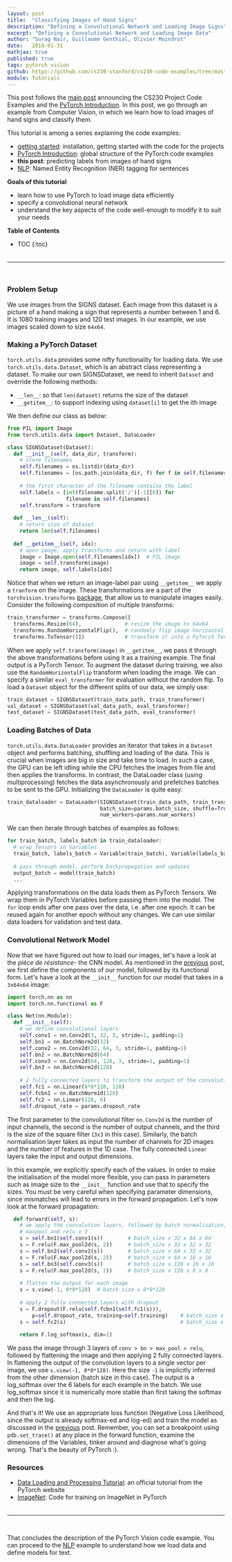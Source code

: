 ```yaml
---
layout: post
title:  "Classifying Images of Hand Signs"
description: "Defining a Convolutional Network and Loading Image Signs"
excerpt: "Defining a Convolutional Network and Loading Image Data"
author: "Surag Nair, Guillaume Genthial, Olivier Moindrot"
date:   2018-01-31
mathjax: true
published: true
tags: pytorch vision
github: https://github.com/cs230-stanford/cs230-code-examples/tree/master/pytorch/vision
module: Tutorials
---
```


<!-- TODO: comment -->

This post follows the [main post][post-1] announcing the CS230 Project Code Examples and the [PyTorch Introduction][pt-start]. In this post, we go through an example from Computer Vision, in which we learn how to load images of hand signs and classify them.


This tutorial is among a series explaining the code examples:
<!-- #TODO: add here links to different posts -->
- [getting started][post-1]: installation, getting started with the code for the projects
- [PyTorch Introduction][pt-start]: global structure of the PyTorch code examples
- **this post**: predicting labels from images of hand signs
- [NLP][pt-nlp]: Named Entity Recognition (NER) tagging for sentences

__Goals of this tutorial__
- learn how to use PyTorch to load image data efficiently
- specify a convolutional neural network
- understand the key aspects of the code well-enough to modify it to suit your needs

__Table of Contents__

* TOC
{:toc}

<div style="height:5px;font-size:1px;">&nbsp;</div>

---
<div style="height:15px;font-size:1px;">&nbsp;</div>

### Problem Setup

We use images from the SIGNS dataset. Each image from this dataset is a picture of a hand making a sign that represents a number between 1 and 6. It is 1080 training images and 120 test images. In our example, we use images scaled down to size `64x64`.


### Making a PyTorch Dataset

`torch.utils.data` provides some nifty functionality for loading data. We use `torch.utils.data.Dataset`, which is an abstract class representing a dataset. To make our own SIGNSDataset, we need to inherit `Dataset` and override the following methods:
- `__len__`: so that `len(dataset)` returns the size of the dataset
- `__getitem__`: to support indexing using `dataset[i]` to get the ith image

We then define our class as below:
```python
from PIL import Image
from torch.utils.data import Dataset, DataLoader

class SIGNSDataset(Dataset):
  def __init__(self, data_dir, transform):      
    # store filenames
    self.filenames = os.listdir(data_dir)
    self.filenames = [os.path.join(data_dir, f) for f in self.filenames]
      
    # the first character of the filename contains the label
    self.labels = [int(filename.split('/')[-1][0]) for 
                   filename in self.filenames]
    self.transform = transform
      
  def __len__(self):
    # return size of dataset
    return len(self.filenames)
      
  def __getitem__(self, idx):
    # open image, apply transforms and return with label
    image = Image.open(self.filenames[idx])  # PIL image
    image = self.transform(image)
    return image, self.labels[idx]
```

Notice that when we return an image-label pair using `__getitem__` we apply a `tranform` on the image. These transformations are a part of the `torchvision.transforms` [package](http://pytorch.org/docs/master/torchvision/transforms.html), that allow us to manipulate images easily. Consider the following composition of multiple transforms:

```python
train_transformer = transforms.Compose([
  transforms.Resize(64),              # resize the image to 64x64 
  transforms.RandomHorizontalFlip(),  # randomly flip image horizontally
  transforms.ToTensor()])             # transform it into a PyTorch Tensor
```

When we apply `self.transform(image)` in `__getitem__`, we pass it through the above transformations before using it as a training example. The final output is a PyTorch Tensor. To augment the dataset during training, we also use the `RandomHorizontalFlip` transform when loading the image. We can specify a similar `eval_transformer` for evaluation without the random flip. To load a `Dataset` object for the different splits of our data, we simply use:

```python
train_dataset = SIGNSDataset(train_data_path, train_transformer)
val_dataset = SIGNSDataset(val_data_path, eval_transformer)
test_dataset = SIGNSDataset(test_data_path, eval_transformer)
```

### Loading Batches of Data

`torch.utils.data.DataLoader` provides an iterator that takes in a `Dataset` object and performs batching, shuffling and loading of the data. This is crucial when images are big in size and take time to load. In such a case, the GPU can be left idling while the CPU fetches the images from file and then applies the transforms. In contrast, the DataLoader class (using multiprocessing) fetches the data asynchronously and prefetches batches to be sent to the GPU. Initializing the `DataLoader` is quite easy:

```python
train_dataloader = DataLoader(SIGNSDataset(train_data_path, train_transformer), 
                              batch_size=params.batch_size, shuffle=True,
                              num_workers=params.num_workers)
```

We can then iterate through batches of examples as follows:
```python
for train_batch, labels_batch in train_dataloader:
  # wrap Tensors in Variables
  train_batch, labels_batch = Variable(train_batch), Variable(labels_batch)
  
  # pass through model, perform backpropagation and updates
  output_batch = model(train_batch)
  ...
```

Applying transformations on the data loads them as PyTorch Tensors. We wrap them in PyTorch Variables before passing them into the model. The `for` loop ends after one pass over the data, i.e. after one epoch. It can be reused again for another epoch without any changes. We can use similar data loaders for validation and test data.

### Convolutional Network Model

Now that we have figured out how to load our images, let's have a look at the *pièce de résistance*- the CNN model. As mentioned in the [previous][pt-start] post, we first define the components of our model, followed by its functional form. Let's have a look at the `__init__` function for our model that takes in a `3x64x64` image:

```python
import torch.nn as nn
import torch.nn.functional as F

class Net(nn.Module):
  def __init__(self):
    # we define convolutional layers 
    self.conv1 = nn.Conv2d(3, 32, 3, stride=1, padding=1)
    self.bn1 = nn.BatchNorm2d(32)
    self.conv2 = nn.Conv2d(32, 64, 3, stride=1, padding=1)
    self.bn2 = nn.BatchNorm2d(64)
    self.conv3 = nn.Conv2d(64, 128, 3, stride=1, padding=1)
    self.bn3 = nn.BatchNorm2d(128)
            
    # 2 fully connected layers to transform the output of the convolution layers to the final output
    self.fc1 = nn.Linear(8*8*128, 128)
    self.fcbn1 = nn.BatchNorm1d(128)
    self.fc2 = nn.Linear(128, 6)       
    self.dropout_rate = params.dropout_rate
```

The first parameter to the convolutional filter `nn.Conv2d` is the number of input channels, the second is the number of output channels, and the third is the size of the square filter (`3x3` in this case). Similarly, the batch normalisation layer takes as input the number of channels for 2D images and the number of features in the 1D case. The fully connected `Linear` layers take  the input and output dimensions.

In this example, we explicitly specify each of the values. In order to make the initialisation of the model more flexible, you can pass in parameters such as image size to the `__init__` function and use that to specify the sizes. You must be very careful when specifying parameter dimensions, since mismatches will lead to errors in the forward propagation. Let's now look at the forward propagation:

```python
  def forward(self, s):
    # we apply the convolution layers, followed by batch normalisation, 
    # maxpool and relu x 3
    s = self.bn1(self.conv1(s))        # batch_size x 32 x 64 x 64
    s = F.relu(F.max_pool2d(s, 2))     # batch_size x 32 x 32 x 32
    s = self.bn2(self.conv2(s))        # batch_size x 64 x 32 x 32
    s = F.relu(F.max_pool2d(s, 2))     # batch_size x 64 x 16 x 16
    s = self.bn3(self.conv3(s))        # batch_size x 128 x 16 x 16
    s = F.relu(F.max_pool2d(s, 2))     # batch_size x 128 x 8 x 8
            
    # flatten the output for each image
    s = s.view(-1, 8*8*128)  # batch_size x 8*8*128
            
    # apply 2 fully connected layers with dropout
    s = F.dropout(F.relu(self.fcbn1(self.fc1(s))), 
        p=self.dropout_rate, training=self.training)    # batch_size x 128
    s = self.fc2(s)                                     # batch_size x 6
            
    return F.log_softmax(s, dim=1)
```

We pass the image through 3 layers of `conv > bn > max_pool > relu`, followed by flattening the image and then applying 2 fully connected layers. In flattening the output of the convolution layers to a single vector per image, we use `s.view(-1, 8*8*128)`. Here the size `-1` is implicitly inferred from the other dimension (batch size in this case). The output is a log\_softmax over the 6 labels for each example in the batch. We use log\_softmax since it is numerically more stable than first taking the softmax and then the log.

And that's it! We use an appropriate loss function (Negative Loss Likelihood, since the output is already softmax-ed and log-ed) and train the model as discussed in the [previous][pt-start] post. Remember, you can set a breakpoint using `pdb.set_trace()` at any place in the forward function, examine the dimensions of the Variables, tinker around and diagnose what's going wrong. That's the beauty of PyTorch :).

### Resources
- [Data Loading and Processing Tutorial](http://pytorch.org/tutorials/beginner/data_loading_tutorial.html): an official tutorial from the PyTorch website
- [ImageNet](https://github.com/pytorch/examples/blob/master/imagenet/main.py): Code for training on ImageNet in PyTorch

<div style="height:5px;font-size:1px;">&nbsp;</div>

---

<div style="height:15px;font-size:1px;">&nbsp;</div>

That concludes the description of the PyTorch Vision code example. You can proceed to the [NLP][pt-nlp] example to understand how we load data and define models for text.
 
<!-- TODO : have convention for links to code as well as actually include some links -->
<!-- Links -->
[github]: https://github.com/cs230-stanford/cs230-code-examples
[post-1]: https://cs230-stanford.github.io/project-code-examples.html
[pt-start]: https://cs230-stanford.github.io/pytorch-getting-started.html
[pt-nlp]: https://cs230-stanford.github.io/pytorch-nlp.html
